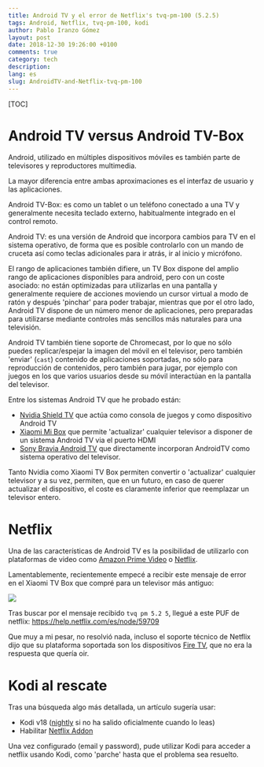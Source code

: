 ```yaml
---
title: Android TV y el error de Netflix's tvq-pm-100 (5.2.5)
tags: Android, Netflix, tvq-pm-100, kodi
author: Pablo Iranzo Gómez
layout: post
date: 2018-12-30 19:26:00 +0100
comments: true
category: tech
description:
lang: es
slug: AndroidTV-and-Netflix-tvq-pm-100
---
```


[TOC]

# Android TV versus Android TV-Box

Android, utilizado en múltiples dispositivos móviles es también parte de televisores y reproductores multimedia.

La mayor diferencia entre ambas aproximaciones es el interfaz de usuario y las aplicaciones.

Android TV-Box: es como un tablet o un teléfono conectado a una TV y generalmente necesita teclado externo, habitualmente integrado en el control remoto.

Android TV: es una versión de Android que incorpora cambios para TV en el sistema operativo, de forma que es posible controlarlo con un mando de cruceta así como teclas adicionales para ir atrás, ir al inicio y micrófono.

El rango de aplicaciones también difiere, un TV Box dispone del amplio rango de aplicaciones  disponibles para android, pero con un coste asociado: no están optimizadas para utilizarlas en una pantalla y generalmente requiere de acciones moviendo un cursor virtual a modo de ratón y después 'pinchar' para poder trabajar, mientras que por el otro lado, Android TV dispone de un número menor de aplicaciones, pero preparadas para utilizarse mediante controles más sencillos más naturales para una televisión.

Android TV también tiene soporte de Chromecast, por lo que no sólo puedes replicar/espejar la imagen del móvil en el televisor, pero también 'enviar' (`cast`) contenido de aplicaciones soportadas, no sólo para reproducción de contenidos, pero también para jugar, por ejemplo con juegos en los que varios usuarios desde su móvil interactúan en la pantalla del televisor.

Entre los sistemas Android TV que he probado están:

- [Nvidia Shield TV](https://www.amazon.es/dp/B01NBJ6KZY?tag=redken-21) que actúa como consola de juegos y como dispositivo Android TV
- [Xiaomi Mi Box](https://www.amazon.es/dp/B07K3KC5CP?tag=redken-21) que permite 'actualizar' cualquier televisor a disponer de un sistema Android TV via el puerto HDMI
- [Sony Bravia Android TV](https://www.amazon.es/dp/B01IW656UC?tag=redken-21) que directamente incorporan AndroidTV como sistema operativo del televisor.

Tanto Nvidia como Xiaomi TV Box permiten convertir o 'actualizar' cualquier televisor y a su vez, permiten, que en un futuro, en caso de querer actualizar el dispositivo, el coste es claramente inferior que reemplazar un televisor entero.

# Netflix

Una de las características de Android TV es la posibilidad de utilizarlo con plataformas de video como  [Amazon Prime Video](https://www.primevideo.com/?tag=redken-21) o [Netflix](https://netflix.com).

Lamentablemente, recientemente empecé a recibir este mensaje de error en el Xiaomi TV Box que compré para un televisor más antiguo:

![](/imagen/netflix-tvq-pm-100.png)

Tras buscar por el mensaje recibido `tvq pm 5.2 5`, llegué a este PUF de netflix: <https://help.netflix.com/es/node/59709>

Que muy a mi pesar, no resolvió nada, incluso el soporte técnico de Netflix dijo que su plataforma soportada son los dispositivos [Fire TV](https://www.amazon.es/dp/B01ETRGE7M?tag=redken-21), que no era la respuesta que quería oir.

# Kodi al rescate

Tras una búsqueda algo más detallada, un artículo sugería usar:

- Kodi v18 ([nightly](https://mirrors.kodi.tv/nightlies/android/arm/master/) si no ha salido oficialmente cuando lo leas)
- Habilitar [Netflix Addon](https://forum.kodi.tv/showthread.php?tid=329767)

Una vez configurado (email y password), pude utilizar Kodi para acceder a netflix usando Kodi, como 'parche' hasta que el problema sea resuelto.
